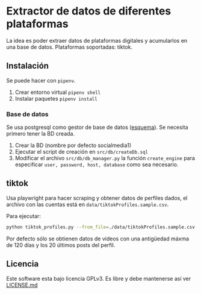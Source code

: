 # Extractor de datos de diferentes plataformas 

La idea es poder extraer datos de plataformas digitales y acumularlos en una base de datos. Plataformas soportadas: tiktok.

## Instalación

Se puede hacer con `pipenv`.

1. Crear entorno virtual `pipenv shell`
2. Instalar paquetes `pipenv install`

### Base de datos

Se usa postgresql como gestor de base de datos ([esquema](doc/db_schema.jpg)). Se necesita primero tener la BD creada.

1. Crear la BD (nombre por defecto socialmedia1)
2. Ejecutar el script de creación en `src/db/createDb.sql`
3. Modificar el archivo `src/db/db_manager.py` la función `create_engine` para especificar `user, password, host, database` como sea necesario.

## tiktok

Usa playwright para hacer scraping y obtener datos de perfiles dados, el archivo con las cuentas está en `data/tiktokProfiles.sample.csv`.

Para ejecutar: 

```bash
python tiktok_profiles.py --from_file=./data/tiktokProfiles.sample.csv --only_metadata
```

Por defecto sólo se obtienen datos de videos con una antigüedad máxma de 120 días y los 20 últimos posts del perfil.

## Licencia

Este software esta bajo licencia GPLv3. Es libre y debe mantenerse así ver [LICENSE.md](LICENSE.md)



